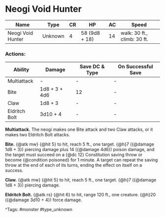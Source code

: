 # Neogi Void Hunter

| Name | Type | CR | HP | AC | Speed |
|------|------|----|----|----|-------|
| Neogi Void Hunter | Unknown | 4 | 58 (9d8 + 18) | 14 | walk: 30 ft., climb: 30 ft. |

### Actions:

| Ability | Damage | Save DC & Type | On Successful Save |
|---------|--------|----------------|--------------------|
| Multiattack | - | - | - |
| Bite | 1d8 + 3 + 4d6 | 12 | - |
| Claw | 1d8 + 3 | - | - |
| Eldritch Bolt | 3d10 + 4 | - | - |


**Multiattack.** The neogi makes one Bite attack and two Claw attacks, or it makes two Eldritch Bolt attacks.

**Bite.** {@atk mw} {@hit 5} to hit, reach 5 ft., one target. {@h}7 ({@damage 1d8 + 3}) piercing damage plus 14 ({@damage 4d6}) poison damage, and the target must succeed on a {@dc 12} Constitution saving throw or become {@condition poisoned} for 1 minute. A target can repeat the saving throw at the end of each of its turns, ending the effect on itself on a success.

**Claw.** {@atk mw} {@hit 5} to hit, reach 5 ft., one target. {@h}7 ({@damage 1d8 + 3}) piercing damage.

**Eldritch Bolt.** {@atk rs} {@hit 6} to hit, range 120 ft., one creature. {@h}20 ({@damage 3d10 + 4}) force damage.

^Tags: #monster #type_unknown